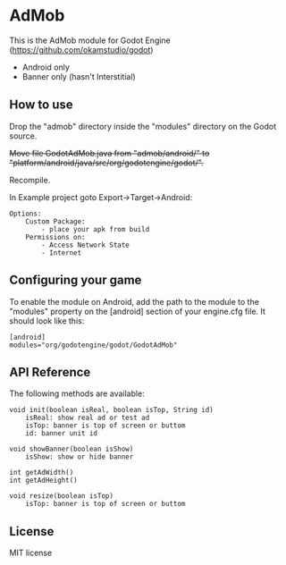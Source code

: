 AdMob
=====
This is the AdMob module for Godot Engine (https://github.com/okamstudio/godot)
- Android only
- Banner only (hasn't Interstitial)
 
How to use
----------
Drop the "admob" directory inside the "modules" directory on the Godot source.

~~Move file GodotAdMob.java from "admob/android/" to "platform/android/java/src/org/godotengine/godot/".~~

Recompile.


In Example project goto Export->Target->Android:

	Options:
		Custom Package:
			- place your apk from build
		Permissions on:
			- Access Network State
			- Internet

Configuring your game
---------------------

To enable the module on Android, add the path to the module to the "modules" property on the [android] section of your engine.cfg file. It should look like this:

	[android]
	modules="org/godotengine/godot/GodotAdMob"

API Reference
-------------

The following methods are available:

	void init(boolean isReal, boolean isTop, String id)
		isReal: show real ad or test ad
		isTop: banner is top of screen or buttom
		id: banner unit id
	
	void showBanner(boolean isShow)
		isShow: show or hide banner
	
	int getAdWidth()
	int getAdHeight()
	
	void resize(boolean isTop)
		isTop: banner is top of screen or buttom

License
-------------
MIT license
	
